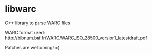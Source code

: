 # libwarc

C++ library to parse WARC files


WARC format used: http://bibnum.bnf.fr/WARC/WARC_ISO_28500_version1_latestdraft.pdf


Patches are welcoming! =)
